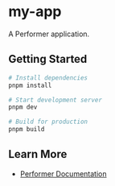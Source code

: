 # my-app

A Performer application.

## Getting Started

```bash
# Install dependencies
pnpm install

# Start development server
pnpm dev

# Build for production
pnpm build
```

## Learn More

- [Performer Documentation](https://github.com/gftdcojp/performer)
